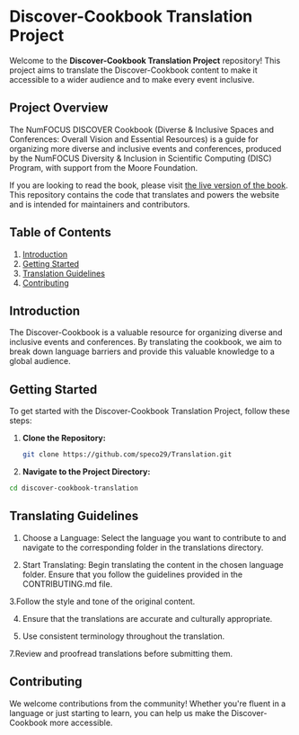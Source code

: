 # Discover-Cookbook Translation Project

Welcome to the **Discover-Cookbook Translation Project** repository! This project aims to translate the Discover-Cookbook content to make it accessible to a wider audience and to make every event inclusive.   

## Project Overview

The NumFOCUS DISCOVER Cookbook (Diverse & Inclusive Spaces and Conferences: Overall Vision and Essential Resources) is a guide for organizing more diverse and inclusive events and conferences, produced by the NumFOCUS Diversity & Inclusion in Scientific Computing (DISC) Program, with support from the Moore Foundation.

If you are looking to read the book, please visit [the live version of the book](https://discover-cookbook.numfocus.org/). This repository contains the code that translates and powers the website and is intended for maintainers and contributors.

## Table of Contents

1. [Introduction](#introduction)
2. [Getting Started](#getting-started)
3. [Translation Guidelines](#translation-guidelines)
4. [Contributing](#contributing)



## Introduction

The Discover-Cookbook is a valuable resource for organizing diverse and inclusive events and conferences. By translating the cookbook, we aim to break down language barriers and provide this valuable knowledge to a global audience.


## Getting Started

To get started with the Discover-Cookbook Translation Project, follow these steps:

1. **Clone the Repository:**
   ```bash
   git clone https://github.com/speco29/Translation.git

2. **Navigate to the Project Directory:**

```bash
cd discover-cookbook-translation
```
## Translating Guidelines

1. Choose a Language: Select the language you want to contribute to and navigate to the corresponding folder in the translations directory.

2. Start Translating: Begin translating the content in the chosen language folder. Ensure that you follow the guidelines provided in the CONTRIBUTING.md file.

3.Follow the style and tone of the original content.

4. Ensure that the translations are accurate and culturally appropriate.

5. Use consistent terminology throughout the translation.

7.Review and proofread translations before submitting them.

## Contributing
We welcome contributions from the community! Whether you're fluent in a language or just starting to learn, you can help us make the Discover-Cookbook more accessible. 

